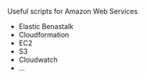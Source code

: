 Useful scripts for Amazon Web Services
 * Elastic Benastalk
 * Cloudformation
 * EC2
 * S3
 * Cloudwatch
 * ...
